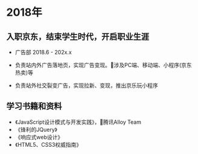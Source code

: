 # 2018年

## 入职京东，结束学生时代，开启职业生涯

- 广告部 2018.6 - 202x.x

- 负责站内外广告落地页，实现广告变现。涉及PC端、移动端、小程序(京东热卖)等

- 负责站外社交裂变广告，实现拉新、变现，推出京乐玩小程序


## 学习书籍和资料
- 《JavaScript设计模式与开发实践》，腾讯Alloy Team
- 《锋利的JQuery》
- 《响应式web设计》
- 《HTML5、CSS3权威指南》